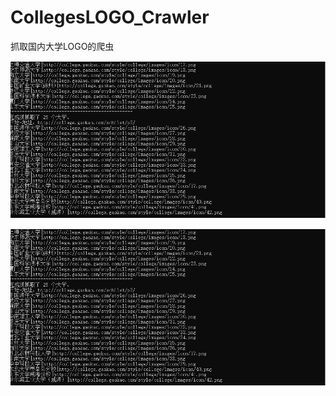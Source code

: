 # CollegesLOGO_Crawler
抓取国内大学LOGO的爬虫

![抓取列表](https://github.com/a844705806/CollegesLOGO_Crawler/blob/master/Wesley.Crawler.SimpleCrawler/Images/%E7%88%AC%E5%8F%96%E5%9B%BE%E7%89%87.png?raw=true)

![爬取的LOGO](https://github.com/a844705806/CollegesLOGO_Crawler/blob/master/Wesley.Crawler.SimpleCrawler/Images/%E7%88%AC%E5%8F%96%E5%9B%BE%E7%89%87.png?raw=true)
